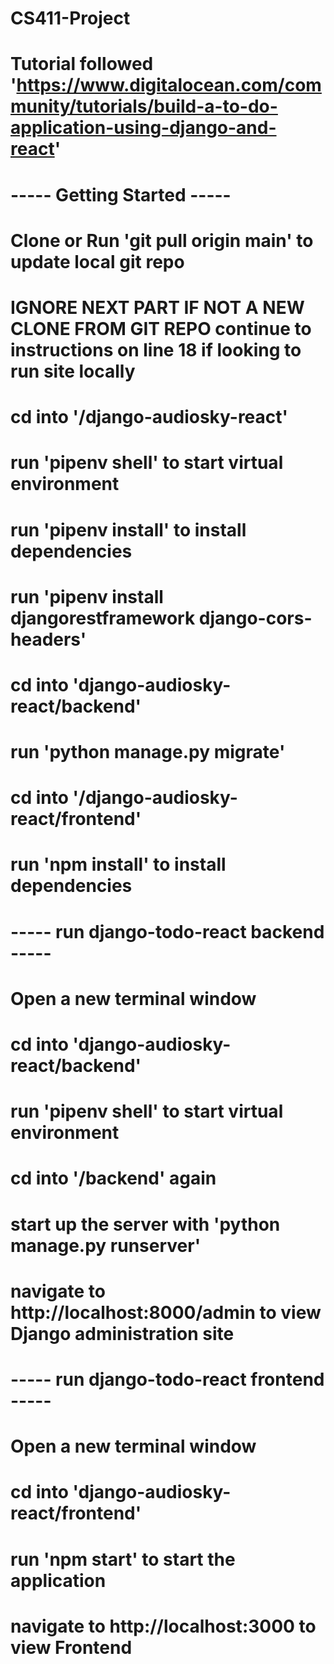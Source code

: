 # CS411-Project

# Tutorial followed 'https://www.digitalocean.com/community/tutorials/build-a-to-do-application-using-django-and-react'


# ----- Getting Started -----
# Clone or Run 'git pull origin main' to update local git repo
# IGNORE NEXT PART IF NOT A NEW CLONE FROM GIT REPO continue to instructions on line 18 if looking to run site locally
# cd into '/django-audiosky-react'
# run 'pipenv shell' to start virtual environment
# run 'pipenv install' to install dependencies
# run 'pipenv install djangorestframework django-cors-headers'
# cd into 'django-audiosky-react/backend'
# run 'python manage.py migrate'
# cd into '/django-audiosky-react/frontend'
# run 'npm install' to install dependencies

# ----- run django-todo-react backend -----
# Open a new terminal window
# cd into 'django-audiosky-react/backend'
# run 'pipenv shell' to start virtual environment
# cd into '/backend' again
# start up the server with 'python manage.py runserver'
# navigate to http://localhost:8000/admin to view Django administration site

# ----- run django-todo-react frontend -----
# Open a new terminal window
# cd into 'django-audiosky-react/frontend'
# run 'npm start' to start the application
# navigate to http://localhost:3000 to view Frontend
